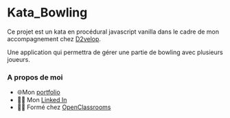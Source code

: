 # Kata_Bowling

Ce projet est un kata en procédural javascript vanilla dans le cadre de mon accompagnement chez [D2velop](https://d2velop.fr/).

Une application qui permettra de gérer une partie de bowling avec plusieurs joueurs.

### A propos de moi
- :globe_with_meridians:Mon [portfolio](http://nathanhtml.fr/)
- :man_office_worker: Mon [Linked In](https://fr.linkedin.com/in/nathanaltomare)
- :man_student: Formé chez [OpenClassrooms](https://openclassrooms.com/fr/)

